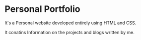 # Personal Portfolio

It's a Personal website developed entirely using HTML and CSS.

It conatins Information on the projects and blogs written by me. 
